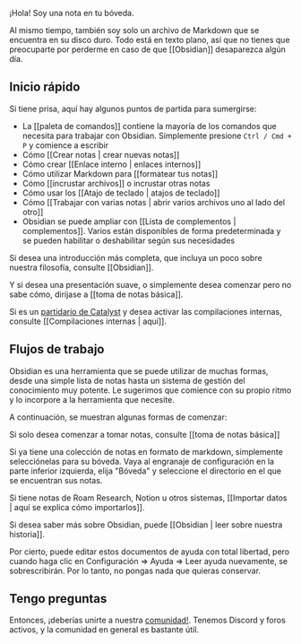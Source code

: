 ¡Hola! Soy una nota en tu bóveda.

Al mismo tiempo, también soy solo un archivo de Markdown que se encuentra en su disco duro. Todo está en texto plano, así que no tienes que preocuparte por perderme en caso de que [[Obsidian]] desaparezca algún día.

## Inicio rápido

Si tiene prisa, aquí hay algunos puntos de partida para sumergirse:

- La [[paleta de comandos]] contiene la mayoría de los comandos que necesita para trabajar con Obsidian. Simplemente presione `Ctrl / Cmd + P` y comience a escribir
- Cómo [[Crear notas | crear nuevas notas]]
- Cómo crear [[Enlace interno | enlaces internos]]
- Cómo utilizar Markdown para [[formatear tus notas]]
- Cómo [[incrustar archivos]] o incrustar otras notas
- Cómo usar los [[Atajo de teclado | atajos de teclado]]
- Cómo [[Trabajar con varias notas | abrir varios archivos uno al lado del otro]]
- Obsidian se puede ampliar con [[Lista de complementos | complementos]]. Varios están disponibles de forma predeterminada y se pueden habilitar o deshabilitar según sus necesidades


Si desea una introducción más completa, que incluya un poco sobre nuestra filosofía, consulte [[Obsidian]].

Y si desea una presentación suave, o simplemente desea comenzar pero no sabe cómo, diríjase a [[toma de notas básica]].

Si es un [partidario de Catalyst](https://obsidian.md/pricing) y desea activar las compilaciones internas, consulte [[Compilaciones internas | aquí]].

## Flujos de trabajo

Obsidian es una herramienta que se puede utilizar de muchas formas, desde una simple lista de notas hasta un sistema de gestión del conocimiento muy potente. Le sugerimos que comience con su propio ritmo y lo incorpore a la herramienta que necesite.

A continuación, se muestran algunas formas de comenzar:

Si solo desea comenzar a tomar notas, consulte [[toma de notas básica]]

Si ya tiene una colección de notas en formato de markdown, simplemente selecciónelas para su bóveda. Vaya al engranaje de configuración en la parte inferior izquierda, elija "Bóveda" y seleccione el directorio en el que se encuentran sus notas.

Si tiene notas de Roam Research, Notion u otros sistemas, [[Importar datos | aquí se explica cómo importarlos]].

Si desea saber más sobre Obsidian, puede [[Obsidian | leer sobre nuestra historia]].

Por cierto, puede editar estos documentos de ayuda con total libertad, pero cuando haga clic en Configuración => Ayuda => Leer ayuda nuevamente, se sobrescribirán. Por lo tanto, no pongas nada que quieras conservar.

## Tengo preguntas

Entonces, ¡deberías unirte a nuestra [comunidad!](https://obsidian.md/community). Tenemos Discord y foros activos, y la comunidad en general es bastante útil.